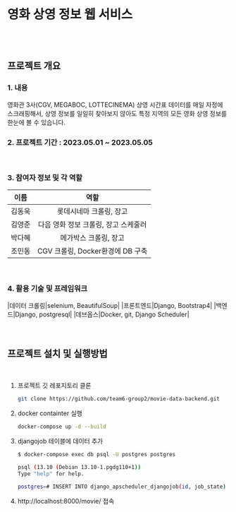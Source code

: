 # 영화 상영 정보 웹 서비스

<br></br>
## 프로젝트 개요
### 1. 내용  
영화관 3사(CGV, MEGABOC, LOTTECINEMA) 상영 시간표 데이터를 매일 자정에 스크래핑해서, 상영 정보를 일일히 찾아보지 않아도 특정 지역의 모든 영화 상영 정보를 한눈에 볼 수 있습니다.

### 2. 프로젝트 기간 : 2023.05.01 ~ 2023.05.05
​
### 3. 참여자 정보 및 각 역할
|이름|역할|
|:---:|:---:|
|김동욱|롯데시네마 크롤링, 장고|
|김영준|다음 영화 정보 크롤링, 장고 스케줄러|
|박다혜|메가박스 크롤링, 장고|
|조민동|CGV 크롤링, Docker환경에 DB 구축|  
​
### 4. 활용 기술 및 프레임워크
|데이터 크롤링|selenium, BeautifulSoup|
|프론트엔드|Django, Bootstrap4|
|백엔드|Django, postgresql|
|데브옵스|Docker, git, Django Scheduler|   
<br></br>

## 프로젝트 설치 및 실행방법
​
​
1. 프로젝트 깃 레포지토리 클론
   ```sh
   git clone https://github.com/team6-group2/movie-data-backend.git 
   ```
2. docker containter 실행
   ```sh
   docker-compose up -d --build
   ```
3. djangojob 테이블에 데이터 추가
   ```sh
   $ docker-compose exec db psql -U postgres postgres
   
   psql (13.10 (Debian 13.10-1.pgdg110+1))
   Type "help" for help.
   
   postgres=# INSERT INTO django_apscheduler_djangojob(id, job_state) VALUES('111', '');
   ```
4. http://localhost:8000/movie/ 접속
